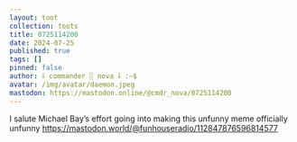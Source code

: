 ```yaml
---
layout: toot
collection: toots
title: 0725114200
date: 2024-07-25
published: true
tags: []
pinned: false
author: ⸸ commander ░ nova ⸸ :~$
avatar: /img/avatar/daemon.jpeg
mastodon: https://mastodon.online/@cmdr_nova/0725114200
---
```


I salute Michael Bay’s effort going into making this unfunny meme officially unfunny https://mastodon.world/@funhouseradio/112847876596814577
